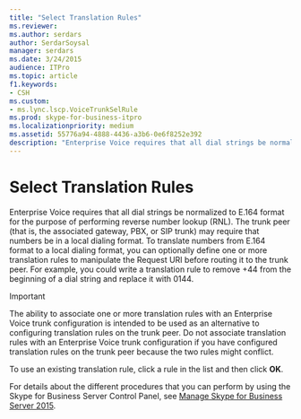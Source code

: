 ```yaml
---
title: "Select Translation Rules"
ms.reviewer: 
ms.author: serdars
author: SerdarSoysal
manager: serdars
ms.date: 3/24/2015
audience: ITPro
ms.topic: article
f1.keywords:
- CSH
ms.custom:
- ms.lync.lscp.VoiceTrunkSelRule
ms.prod: skype-for-business-itpro
ms.localizationpriority: medium
ms.assetid: 55776a94-4888-4436-a3b6-0e6f8252e392
description: "Enterprise Voice requires that all dial strings be normalized to E.164 format for the purpose of performing reverse number lookup (RNL). The trunk peer (that is, the associated gateway, PBX, or SIP trunk) may require that numbers be in a local dialing format. To translate numbers from E.164 format to a local dialing format, you can optionally define one or more translation rules to manipulate the Request URI before routing it to the trunk peer. For example, you could write a translation rule to remove +44 from the beginning of a dial string and replace it with 0144."
---
```


# Select Translation Rules
 
 Enterprise Voice requires that all dial strings be normalized to E.164 format for the purpose of performing reverse number lookup (RNL). The trunk peer (that is, the associated gateway, PBX, or SIP trunk) may require that numbers be in a local dialing format. To translate numbers from E.164 format to a local dialing format, you can optionally define one or more translation rules to manipulate the Request URI before routing it to the trunk peer. For example, you could write a translation rule to remove +44 from the beginning of a dial string and replace it with 0144.
  
> [!IMPORTANT]
> The ability to associate one or more translation rules with an Enterprise Voice trunk configuration is intended to be used as an alternative to configuring translation rules on the trunk peer. Do not associate translation rules with an Enterprise Voice trunk configuration if you have configured translation rules on the trunk peer because the two rules might conflict. 
  
To use an existing translation rule, click a rule in the list and then click **OK**.
  
For details about the different procedures that you can perform by using the Skype for Business Server Control Panel, see [Manage Skype for Business Server 2015](../../manage/manage.md).
  

